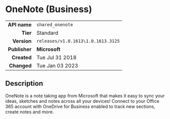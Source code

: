 # OneNote (Business)
| | |
|-:|-|
|**API name**|`shared_onenote`|
|**Tier**|Standard|
|**Version**|`releases/v1.0.1613\1.0.1613.3125`|
|**Publisher**|**Microsoft**|
|**Created**|Tue Jul 31 2018|
|**Changed**|Tue Jan 03 2023|

## Description
OneNote is a note taking app from Microsoft that makes it easy to sync your ideas, sketches and notes across all your devices! Connect to your Office 365 account with OneDrive for Business enabled to track new sections, create notes and more.
